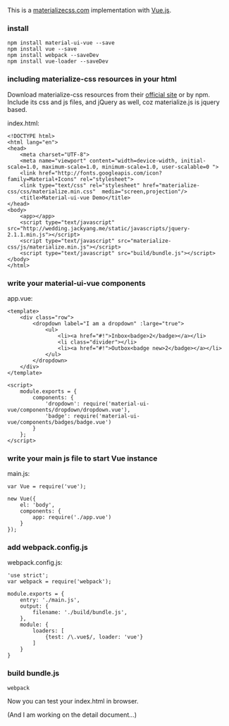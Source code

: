This is a [materializecss.com](http://materializecss.com/) implementation with [Vue.js](http://vuejs.org).

### install ###
```
npm install material-ui-vue --save
npm install vue --save
npm install webpack --saveDev
npm install vue-loader --saveDev
```

### including materialize-css resources in your html ###
Download materialize-css resources from their [official site](http://materializecss.com/) or by npm. Include its css and js files, and jQuery as well, coz materialize.js is jquery based.

index.html:
```
<!DOCTYPE html>
<html lang="en">
<head>
    <meta charset="UTF-8">
    <meta name="viewport" content="width=device-width, initial-scale=1.0, maximum-scale=1.0, minimum-scale=1.0, user-scalable=0 ">
    <link href="http://fonts.googleapis.com/icon?family=Material+Icons" rel="stylesheet">
    <link type="text/css" rel="stylesheet" href="materialize-css/css/materialize.min.css"  media="screen,projection"/>
    <title>Material-ui-vue Demo</title>
</head>
<body>
    <app></app>
    <script type="text/javascript" src="http://wedding.jackyang.me/static/javascripts/jquery-2.1.1.min.js"></script>
    <script type="text/javascript" src="materialize-css/js/materialize.min.js"></script>
    <script type="text/javascript" src="build/bundle.js"></script>
</body>
</html>
```

### write your material-ui-vue components ###

app.vue:
```
<template>
    <div class="row">
        <dropdown label="I am a dropdown" :large="true">
            <ul>
                <li><a href="#!">Inbox<badge>2</badge></a></li>
                <li class="divider"></li>
                <li><a href="#!">Outbox<badge new>2</badge></a></li>
            </ul>
        </dropdown>
    </div>
</template>

<script>
    module.exports = {
        components: {
            'dropdown': require('material-ui-vue/components/dropdown/dropdown.vue'),
            'badge': require('material-ui-vue/components/badges/badge.vue')
        }
    };
</script>
```

### write your main js file to start Vue instance ###

main.js:
```
var Vue = require('vue');

new Vue({
    el: 'body',
    components: {
        app: require('./app.vue')
    }
});
```

### add webpack.config.js ###

webpack.config.js:
```
'use strict';
var webpack = require('webpack');

module.exports = {
    entry: './main.js',
    output: {
        filename: './build/bundle.js',
    },
    module: {
        loaders: [
            {test: /\.vue$/, loader: 'vue'}
        ]
    }
}
```

### build bundle.js ###
```
webpack
```

Now you can test your index.html in browser.

(And I am working on the detail document...)
